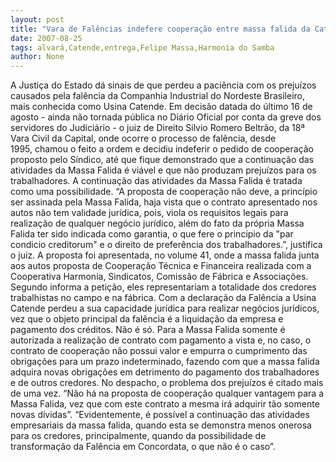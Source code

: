 ```yaml
---
layout: post
title: "Vara de Falências indefere cooperação entre massa falida da Catende e Cooperativa Harmonia"
date: 2007-08-25
tags: alvará,Catende,entrega,Felipe Massa,Harmonia do Samba
author: None
---
```

A Justi&ccedil;a do Estado d&aacute; sinais de que perdeu a paci&ecirc;ncia com os preju&iacute;zos causados pela fal&ecirc;ncia da Companhia Industrial do Nordeste Brasileiro, mais conhecida como Usina Catende.
Em decis&atilde;o datada do &uacute;ltimo 16 de agosto - ainda n&atilde;o tornada p&uacute;blica no Di&aacute;rio Oficial por conta da greve dos servidores do Judici&aacute;rio - o juiz de Direito Silvio Romero Beltr&atilde;o, da 18&ordf; Vara Civil da Capital, onde ocorre o processo de fal&ecirc;ncia, desde 1995,&nbsp;chamou o feito a ordem e decidiu indeferir o pedido de coopera&ccedil;&atilde;o proposto pelo S&iacute;ndico, at&eacute; que fique demonstrado que a continua&ccedil;&atilde;o das atividades da Massa Falida &eacute; vi&aacute;vel e que n&atilde;o produzam preju&iacute;zos para os trabalhadores.
A continua&ccedil;&atilde;o das atividades da Massa Falida &eacute; tratada como uma possibilidade.
&ldquo;A proposta de coopera&ccedil;&atilde;o n&atilde;o deve, a princ&iacute;pio ser assinada pela Massa Falida, haja vista que o contrato apresentado nos autos n&atilde;o tem validade jur&iacute;dica, pois, viola os requisitos legais para realiza&ccedil;&atilde;o de qualquer neg&oacute;cio jur&iacute;dico, al&eacute;m do fato da pr&oacute;pria Massa Falida ter sido indicada como garantia, o que fere o principio da &quot;par condicio creditorum&quot; e o direito de prefer&ecirc;ncia dos trabalhadores.&rdquo;, justifica o juiz.
A proposta foi apresentada, no volume 41, onde a massa falida junta aos autos proposta de Coopera&ccedil;&atilde;o T&eacute;cnica e Financeira realizada com a Cooperativa Harmonia, Sindicatos, Comiss&atilde;o de F&aacute;brica e Associa&ccedil;&otilde;es. Segundo informa a peti&ccedil;&atilde;o, eles representariam a totalidade dos credores trabalhistas no campo e na f&aacute;brica.
Com a declara&ccedil;&atilde;o da Fal&ecirc;ncia a Usina Catende perdeu a sua capacidade jur&iacute;dica para realizar neg&oacute;cios jur&iacute;dicos, vez que o objeto principal da fal&ecirc;ncia &eacute; a liquida&ccedil;&atilde;o da empresa e pagamento dos cr&eacute;ditos.
N&atilde;o &eacute; s&oacute;. Para a Massa Falida somente &eacute; autorizada a realiza&ccedil;&atilde;o de contrato com pagamento a vista e, no caso, o contrato de coopera&ccedil;&atilde;o n&atilde;o possui valor e empurra o cumprimento das obriga&ccedil;&otilde;es para um prazo indeterminado, fazendo com que a massa falida adquira novas obriga&ccedil;&otilde;es em detrimento do pagamento dos trabalhadores e de outros credores.
No despacho, o problema dos preju&iacute;zos &eacute; citado mais de uma vez.
&ldquo;N&atilde;o h&aacute; na proposta de coopera&ccedil;&atilde;o qualquer vantagem para a Massa Falida, vez que com este contrato a mesma ir&aacute; adquirir t&atilde;o somente novas d&iacute;vidas&rdquo;. 
&ldquo;Evidentemente, &eacute; poss&iacute;vel a continua&ccedil;&atilde;o das atividades empresariais da massa falida, quando esta se demonstra menos onerosa para os credores, principalmente, quando da possibilidade de transforma&ccedil;&atilde;o da Fal&ecirc;ncia em Concordata, o que n&atilde;o &eacute; o caso&rdquo;.
 